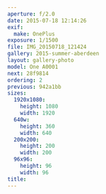 ```yaml
---
aperture: f/2.0
date: 2015-07-18 12:14:26
exif:
  make: OnePlus
exposure: 1/1500
file: IMG_20150718_121424
gallery: 2015-summer-aberdeen
layout: gallery-photo
model: One A0001
next: 28f9814
ordering: 2
previous: 942a1bb
sizes:
  1920x1080:
    height: 1080
    width: 1920
  640w:
    height: 360
    width: 640
  200x200:
    height: 200
    width: 200
  96x96:
    height: 96
    width: 96
title: 
---
```

